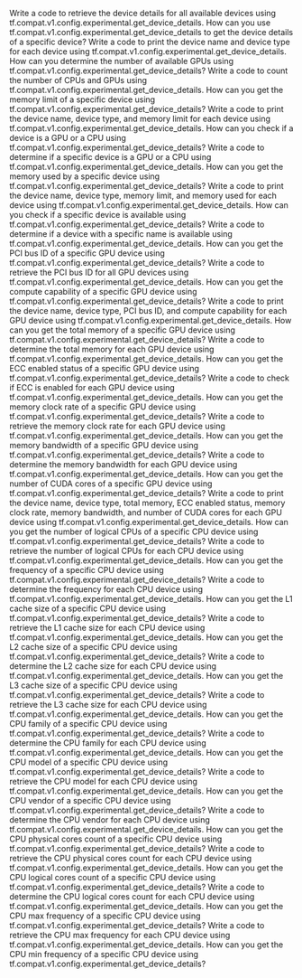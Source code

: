 Write a code to retrieve the device details for all available devices using tf.compat.v1.config.experimental.get_device_details.
How can you use tf.compat.v1.config.experimental.get_device_details to get the device details of a specific device?
Write a code to print the device name and device type for each device using tf.compat.v1.config.experimental.get_device_details.
How can you determine the number of available GPUs using tf.compat.v1.config.experimental.get_device_details?
Write a code to count the number of CPUs and GPUs using tf.compat.v1.config.experimental.get_device_details.
How can you get the memory limit of a specific device using tf.compat.v1.config.experimental.get_device_details?
Write a code to print the device name, device type, and memory limit for each device using tf.compat.v1.config.experimental.get_device_details.
How can you check if a device is a GPU or a CPU using tf.compat.v1.config.experimental.get_device_details?
Write a code to determine if a specific device is a GPU or a CPU using tf.compat.v1.config.experimental.get_device_details.
How can you get the memory used by a specific device using tf.compat.v1.config.experimental.get_device_details?
Write a code to print the device name, device type, memory limit, and memory used for each device using tf.compat.v1.config.experimental.get_device_details.
How can you check if a specific device is available using tf.compat.v1.config.experimental.get_device_details?
Write a code to determine if a device with a specific name is available using tf.compat.v1.config.experimental.get_device_details.
How can you get the PCI bus ID of a specific GPU device using tf.compat.v1.config.experimental.get_device_details?
Write a code to retrieve the PCI bus ID for all GPU devices using tf.compat.v1.config.experimental.get_device_details.
How can you get the compute capability of a specific GPU device using tf.compat.v1.config.experimental.get_device_details?
Write a code to print the device name, device type, PCI bus ID, and compute capability for each GPU device using tf.compat.v1.config.experimental.get_device_details.
How can you get the total memory of a specific GPU device using tf.compat.v1.config.experimental.get_device_details?
Write a code to determine the total memory for each GPU device using tf.compat.v1.config.experimental.get_device_details.
How can you get the ECC enabled status of a specific GPU device using tf.compat.v1.config.experimental.get_device_details?
Write a code to check if ECC is enabled for each GPU device using tf.compat.v1.config.experimental.get_device_details.
How can you get the memory clock rate of a specific GPU device using tf.compat.v1.config.experimental.get_device_details?
Write a code to retrieve the memory clock rate for each GPU device using tf.compat.v1.config.experimental.get_device_details.
How can you get the memory bandwidth of a specific GPU device using tf.compat.v1.config.experimental.get_device_details?
Write a code to determine the memory bandwidth for each GPU device using tf.compat.v1.config.experimental.get_device_details.
How can you get the number of CUDA cores of a specific GPU device using tf.compat.v1.config.experimental.get_device_details?
Write a code to print the device name, device type, total memory, ECC enabled status, memory clock rate, memory bandwidth, and number of CUDA cores for each GPU device using tf.compat.v1.config.experimental.get_device_details.
How can you get the number of logical CPUs of a specific CPU device using tf.compat.v1.config.experimental.get_device_details?
Write a code to retrieve the number of logical CPUs for each CPU device using tf.compat.v1.config.experimental.get_device_details.
How can you get the frequency of a specific CPU device using tf.compat.v1.config.experimental.get_device_details?
Write a code to determine the frequency for each CPU device using tf.compat.v1.config.experimental.get_device_details.
How can you get the L1 cache size of a specific CPU device using tf.compat.v1.config.experimental.get_device_details?
Write a code to retrieve the L1 cache size for each CPU device using tf.compat.v1.config.experimental.get_device_details.
How can you get the L2 cache size of a specific CPU device using tf.compat.v1.config.experimental.get_device_details?
Write a code to determine the L2 cache size for each CPU device using tf.compat.v1.config.experimental.get_device_details.
How can you get the L3 cache size of a specific CPU device using tf.compat.v1.config.experimental.get_device_details?
Write a code to retrieve the L3 cache size for each CPU device using tf.compat.v1.config.experimental.get_device_details.
How can you get the CPU family of a specific CPU device using tf.compat.v1.config.experimental.get_device_details?
Write a code to determine the CPU family for each CPU device using tf.compat.v1.config.experimental.get_device_details.
How can you get the CPU model of a specific CPU device using tf.compat.v1.config.experimental.get_device_details?
Write a code to retrieve the CPU model for each CPU device using tf.compat.v1.config.experimental.get_device_details.
How can you get the CPU vendor of a specific CPU device using tf.compat.v1.config.experimental.get_device_details?
Write a code to determine the CPU vendor for each CPU device using tf.compat.v1.config.experimental.get_device_details.
How can you get the CPU physical cores count of a specific CPU device using tf.compat.v1.config.experimental.get_device_details?
Write a code to retrieve the CPU physical cores count for each CPU device using tf.compat.v1.config.experimental.get_device_details.
How can you get the CPU logical cores count of a specific CPU device using tf.compat.v1.config.experimental.get_device_details?
Write a code to determine the CPU logical cores count for each CPU device using tf.compat.v1.config.experimental.get_device_details.
How can you get the CPU max frequency of a specific CPU device using tf.compat.v1.config.experimental.get_device_details?
Write a code to retrieve the CPU max frequency for each CPU device using tf.compat.v1.config.experimental.get_device_details.
How can you get the CPU min frequency of a specific CPU device using tf.compat.v1.config.experimental.get_device_details?